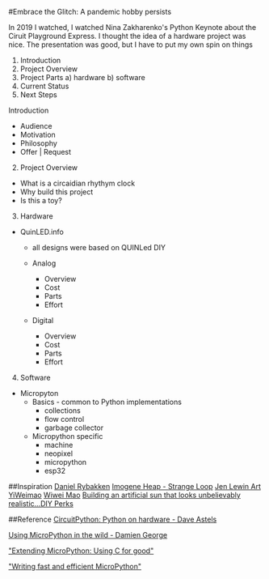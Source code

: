 #Embrace the Glitch: A pandemic hobby persists

In 2019 I watched, I watched Nina Zakharenko's Python Keynote about the Ciruit Playground Express. I thought the idea of a hardware project was nice. The presentation was good, but I have to put my own spin on things




1) Introduction
2) Project Overview
3) Project Parts
  a) hardware
  b) software
4) Current Status
5) Next Steps


Introduction
  * Audience
  * Motivation
  * Philosophy
  * Offer | Request
2) Project Overview
  * What is a circaidian rhythym clock
  * Why build this project
  * Is this a toy?
  
3) Hardware
  * QuinLED.info
    * all designs were based on QUINLed DIY
    * Analog
      * Overview
      * Cost
      * Parts
      * Effort

    * Digital
      * Overview
      * Cost
      * Parts
      * Effort

  
4) Software
  * Micropyton
    * Basics - common to Python implementations
      * collections
      * flow control
      * garbage collector
    * Micropython specific
      * machine
      * neopixel
      * micropython
      * esp32



##Inspiration
[Daniel Rybakken](http://www.danielrybakken.com/Daniel_Rybakken.html)
[Imogene Heap - Strange Loop](https://www.youtube.com/watch?v=p7LJXt88Kmw)
[Jen Lewin Art](https://www.wired.com/video/watch/obsessed-lights)
[YiWeimao](https://yiweimao.github.io/blog/ping_pong_led_clock/#Timing)
[Wiwei Mao](https://github.com/YiweiMao/pingPongClock/blob/master/pingPongClock.ino)
[Building an artificial sun that looks unbelievably realistic...DIY Perks](https://www.youtube.com/watch?v=6bqBsHSwPgw)

##Reference
[CircuitPython: Python on hardware - Dave Astels](https://www.youtube.com/watch?v=rN7kvWuAt7k&t=1510s)

[Using MicroPython in the wild - Damien George](https://www.youtube.com/watch?v=WI-nTf5iM84)

["Extending MicroPython: Using C for good"](https://www.youtube.com/watch?v=437CZBnK8vI)

["Writing fast and efficient MicroPython"]("https://www.youtube.com/watch?v=hHec4qL00x0")
